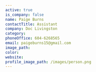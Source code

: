 ```yaml
---
active: true
is_company: false
name: Paige Burns
contactTitle: Assistant
company: Doc Livingston
category:
phoneOffice: 604-6268565
email: paigeburns15@gmail.com
image_path:
color:
website:
profile_image_path: /images/person.png
---
```



